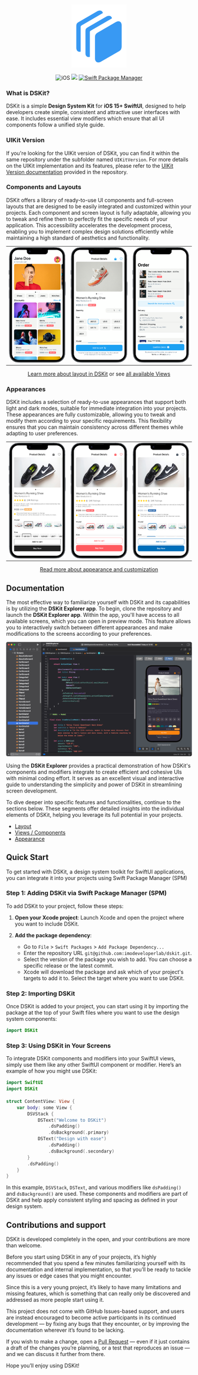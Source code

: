 

<p align="center">
    <img src="Content/Images/Logo.png" width="150" max-width="100%" alt="DSKit"/>
</p>
<p align="center">
    <img src="https://img.shields.io/badge/iOS-15+-brightgreen.svg?style=flat" alt="iOS"/>
    <img src="https://img.shields.io/badge/SwiftUI-3.0-brightgreen.svg"/>
    <a href="https://swift.org/package-manager">
        <img src="https://img.shields.io/badge/spm-compatible-brightgreen.svg?style=flat" alt="Swift Package Manager"/>
    </a>
</p>


### What is DSKit?

DSKit is a simple **Design System Kit**  for **iOS 15+ SwiftUI**, designed to help developers create simple, consistent and attractive user interfaces with ease. It includes essential view modifiers which ensure that all UI components follow a unified style guide. 

### UIKit Version

If you're looking for the UIKit version of DSKit, you can find it within the same repository under the subfolder named `UIKitVersion`. For more details on the UIKit implementation and its features, please refer to the [UIKit Version documentation](UIKItVersion) provided in the repository.

### Components and Layouts

DSKit offers a library of ready-to-use UI components and full-screen layouts that are designed to be easily integrated and customized within your projects. Each component and screen layout is fully adaptable, allowing you to tweak and refine them to perfectly fit the specific needs of your application. This accessibility accelerates the development process, enabling you to implement complex design solutions efficiently while maintaining a high standard of aesthetics and functionality.

<table>
<tr>
<td>
<img src="Content/Screenshots/HomeScreen3.DSKit_light_screenshot_framed.png">
</td>
<td>
<img src="Content/Screenshots/ItemDetails2.DSKit_light_screenshot_framed.png">
</td>
<td>
<img src="Content/Screenshots/Order1.DSKit_light_screenshot_framed.png">
</td>
</tr>
</table>
<p align="center"><a href="Content/Layout-in-DSKit.md">Learn more about layout in DSKit<a/> or see <a href="Content/Views.md">all available Views</a></p>



### Appearances

DSKit includes a selection of ready-to-use appearances that support both light and dark modes, suitable for immediate integration into your projects. These appearances are fully customizable, allowing you to tweak and modify them according to your specific requirements. This flexibility ensures that you can maintain consistency across different themes while adapting to user preferences. 

<table>
<tr>
<td>
<img src="Content/Screenshots/ItemDetails3.Dark_light_screenshot_framed.png">
</td>
<td>
<img src="Content/Screenshots/ItemDetails3.Peach_light_screenshot_framed.png">
</td>
<td>
<img src="Content/Screenshots/ItemDetails3.Blue_light_screenshot_framed.png">
</td>
</tr>
</table>
<p align="center"><a href="Content/Appearance-in-DSKit.md">Read more about appearance and customization<a/></p>



## Documentation

The most effective way to familiarize yourself with DSKit and its capabilities is by utilizing the **DSKit Explorer app**. To begin, clone the repository and launch the **DSKit Explorer app**. Within the app, you'll have access to all available screens, which you can open in preview mode. This feature allows you to interactively switch between different appearances and make modifications to the screens according to your preferences.

![PlayAndPrototype](Content/Images/PlayAndPrototype.png)

Using the **DSKit Explorer** provides a practical demonstration of how DSKit's components and modifiers integrate to create efficient and cohesive UIs with minimal coding effort. It serves as an excellent visual and interactive guide to understanding the simplicity and power of DSKit in streamlining screen development.

To dive deeper into specific features and functionalities, continue to the sections below. These segments offer detailed insights into the individual elements of DSKit, helping you leverage its full potential in your projects.

- [Layout](Content/Layout-in-DSKit.md)
- [Views / Components](Content/Views.md)
- [Appearance](Content/Appearance-in-DSKit.md)



## Quick Start

To get started with DSKit, a design system toolkit for SwiftUI applications, you can integrate it into your projects using Swift Package Manager (SPM)

### Step 1: Adding DSKit via Swift Package Manager (SPM)
To add DSKit to your project, follow these steps:

1. **Open your Xcode project**: Launch Xcode and open the project where you want to include DSKit.

2. **Add the package dependency**:
   - Go to `File` > `Swift Packages` > `Add Package Dependency...`
   - Enter the repository URL `git@github.com:imodeveloperlab/dskit.git`.
   - Select the version of the package you wish to add. You can choose a specific release or the latest commit.
   - Xcode will download the package and ask which of your project's targets to add it to. Select the target where you want to use DSKit.

### Step 2: Importing DSKit
Once DSKit is added to your project, you can start using it by importing the package at the top of your Swift files where you want to use the design system components:

```swift
import DSKit
```

### Step 3: Using DSKit in Your Screens
To integrate DSKit components and modifiers into your SwiftUI views, simply use them like any other SwiftUI component or modifier. Here’s an example of how you might use DSKit:

```swift
import SwiftUI
import DSKit

struct ContentView: View {
    var body: some View {
        DSVStack {
            DSText("Welcome to DSKit")
                .dsPadding()
                .dsBackground(.primary)
            DSText("Design with ease")
                .dsPadding()
                .dsBackground(.secondary)
        }
        .dsPadding()
    }
}
```

In this example, `DSVStack`, `DSText`, and various modifiers like `dsPadding()` and `dsBackground()` are used. These components and modifiers are part of DSKit and help apply consistent styling and spacing as defined in your design system.

## Contributions and support

DSKit is developed completely in the open, and your contributions are more than welcome.

Before you start using DSKit in any of your projects, it’s highly recommended that you spend a few minutes familiarizing yourself with its documentation and internal implementation, so that you’ll be ready to tackle any issues or edge cases that you might encounter.

Since this is a very young project, it’s likely to have many limitations and missing features, which is something that can really only be discovered and addressed as more people start using it.

This project does not come with GitHub Issues-based support, and users are instead encouraged to become active participants in its continued development — by fixing any bugs that they encounter, or by improving the documentation wherever it’s found to be lacking.

If you wish to make a change, open a [Pull Request](https://github.com/imodeveloperlab/dskit/pulls) — even if it just contains a draft of the changes you’re planning, or a test that reproduces an issue — and we can discuss it further from there.

Hope you’ll enjoy using DSKit!

